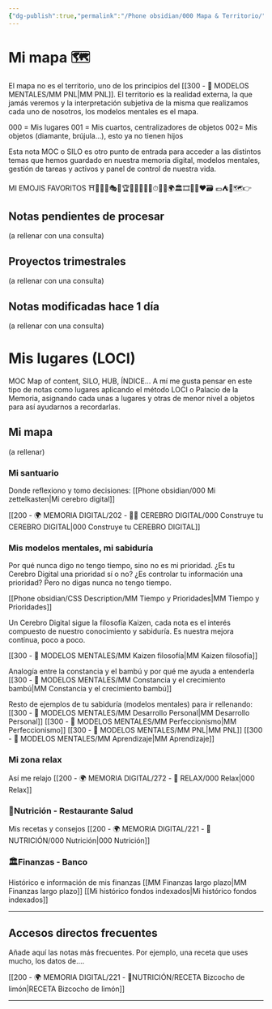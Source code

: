 ```yaml
---
{"dg-publish":true,"permalink":"/Phone obsidian/000 Mapa & Territorio/","tags":["gardenEntry"]}
---
```





# Mi mapa 🗺
El mapa no es el territorio, uno de los principios del [[300 - 🧠 MODELOS MENTALES/MM PNL\|MM PNL]]. El territorio es la realidad externa, la que jamás veremos y la interpretación subjetiva de la misma que realizamos cada uno de nosotros, los modelos mentales es el mapa.

000 = Mis lugares
001 = Mis cuartos, centralizadores de objetos
002= Mis objetos (diamante, brújula...), esto ya no tienen hijos 

Esta nota MOC o SILO es otro punto de entrada para acceder a las distintos temas que hemos guardado en nuestra memoria digital, modelos mentales, gestión de tareas y activos  y panel de control de nuestra vida.

MI EMOJIS FAVORITOS
⛩🧠🏡🎢🎭👑🏆💎📘🎱🧩🎯⏱🚀🧭🌍🏛🎞🧱💡♥🗃
💶⛺🌅🗺👉

## Notas pendientes de procesar
(a rellenar con una consulta)

## Proyectos trimestrales
(a rellenar con una consulta)

## Notas modificadas hace 1 día
(a rellenar con una consulta)

# Mis lugares (LOCI)
MOC Map of content, SILO, HUB, ÍNDICE... A mí me gusta pensar en este tipo de notas como lugares aplicando el método LOCI o Palacio de la Memoria, asignando cada unas a lugares y otras de menor nivel a objetos para así ayudarnos a recordarlas.

## Mi mapa
(a rellenar)

### Mi santuario
Donde reflexiono y tomo decisiones: [[Phone obsidian/000 Mi zettelkasten\|Mi cerebro digital]]

[[200 - 🌍 MEMORIA DIGITAL/202 - 🧠🧱 CEREBRO DIGITAL/000 Construye tu CEREBRO DIGITAL\|000 Construye tu CEREBRO DIGITAL]]



### Mis modelos mentales, mi sabiduría

Por qué nunca digo no tengo tiempo, sino no es mi prioridad.
¿Es tu Cerebro Digital una prioridad sí o no? ¿Es controlar tu información una prioridad? Pero no digas nunca no tengo tiempo.

[[Phone obsidian/CSS Description/MM Tiempo y Prioridades\|MM Tiempo y Prioridades]]

Un Cerebro Digital sigue la filosofía Kaizen, cada nota es el interés compuesto de nuestro conocimiento y sabiduría. Es nuestra mejora continua, poco a poco.

[[300 - 🧠 MODELOS MENTALES/MM Kaizen filosofía\|MM Kaizen filosofía]]

Analogía entre la constancia y el bambú y por qué me ayuda a entenderla
[[300 - 🧠 MODELOS MENTALES/MM Constancia y el crecimiento bambú\|MM Constancia y el crecimiento bambú]]

Resto de ejemplos de tu sabiduría (modelos mentales) para ir rellenando:
[[300 - 🧠 MODELOS MENTALES/MM Desarrollo Personal\|MM Desarrollo Personal]]
[[300 - 🧠 MODELOS MENTALES/MM Perfeccionismo\|MM Perfeccionismo]]
[[300 - 🧠 MODELOS MENTALES/MM PNL\|MM PNL]]
[[300 - 🧠 MODELOS MENTALES/MM Aprendizaje\|MM Aprendizaje]]

### Mi zona relax
Así me relajo [[200 - 🌍 MEMORIA DIGITAL/272 - 🌅 RELAX/000 Relax\|000 Relax]]




### 🥗Nutrición - Restaurante Salud
Mis recetas y consejos
[[200 - 🌍 MEMORIA DIGITAL/221 - 🥙NUTRICIÓN/000 Nutrición\|000 Nutrición]]



### 🏛Finanzas - Banco
Histórico e información de mis finanzas
[[MM Finanzas largo plazo\|MM Finanzas largo plazo]]
[[Mi histórico fondos indexados\|Mi histórico fondos indexados]]

---

## Accesos directos frecuentes
Añade aquí las notas más frecuentes. Por ejemplo, una receta que uses mucho, los datos de....

[[200 - 🌍 MEMORIA DIGITAL/221 - 🥙NUTRICIÓN/RECETA Bizcocho de limón\|RECETA Bizcocho de limón]]

---
